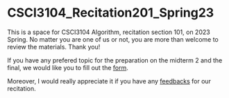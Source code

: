 # CSCI3104_Recitation201_Spring23
This is a space for CSCI3104 Algorithm, recitation section 101, on 2023 Spring.
No matter you are one of us or not, you are more than welcome to review the materials.
Thank you!

If you have any prefered topic for the preparation on the midterm 2 and the final, we would like you to fill out the [form](https://forms.gle/kWAgWC4PspEphtbbA). 

Moreover, I would really appreciate it if you have any [feedbacks](https://forms.gle/31W18aVhzQVFMk3V7) for our recitation.
